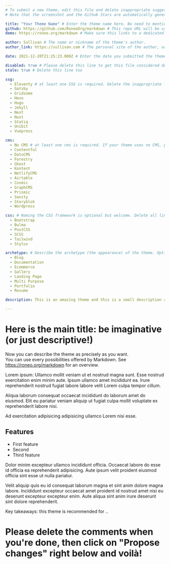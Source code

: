 ```yaml
---
# To submit a new theme, edit this file and delete inappropriate suggestions.
# Note that the screenshot and the Github Stars are automatically generated.

title: "Your Theme Name" # Enter the theme name here. No need to mention the SSG at this point.
github: https://github.com/RoneoOrg/markdown # This repo URL will be used to generate Github stats (Stars, Forks, Last Update)
demo: https://roneo.org/markdown # Make sure this links to a dedicated demo, and not a personal/business site. The demo url must use httpS.

author: Sullivan # The name or nickname of the theme's author.
author_link: https://sullivan.com # The personal site of the author, or a Github/Gitlab/Twitter link, for a proper acknowledgement. Delete this line if none is available.

date: 2021-12-20T21:25:23.000Z # Enter the date you submitted the theme in the format YYYY-MM-DD.

disabled: true # Please delete this line to get this file considered during the next build.
stale: true # Delete this line too

ssg:
  - Eleventy # at least one SSG is required. Delete the inappropriate lines.
  - Gatsby
  - Gridsome
  - Hexo
  - Hugo
  - Jekyll
  - Next
  - Nuxt
  - Statiq
  - Unibit
  - Vuepress

cms:
  - No CMS # at least one cms is required. If your theme uses no CMS, please leave a line with "No CMS"
  - Contentful
  - DatoCMS
  - Forestry
  - Ghost
  - Kontent
  - NetlifyCMS
  - Airtable
  - Cosmic
  - GraphCMS
  - Prismic
  - Sanity
  - Storyblok
  - Wordpress

css: # Naming the CSS framework is optional but welcome. Delete all lines if required.
  - Bootstrap 
  - Bulma
  - PostCSS
  - SCSS
  - Tailwind
  - Stylus

archetype: # Describe the archetype (the appearance) of the theme. Optional but warmly recommended. Delete the inappropriate lines.
  - Blog
  - Documentation
  - Ecommerce
  - Gallery
  - Landing Page
  - Multi Purpose
  - Portfolio
  - Resume

description: This is an amazing theme and this is a small description about it! # Describe the theme in a sentence

---
```


# Here is the main title: be imaginative (or just descriptive!)

Now you can describe the theme as precisely as you want.  
You can use every possibilities offered by Markdown. See https://roneo.org/markdown for an overview.

Lorem ipsum: Ullamco mollit veniam ut et nostrud magna sunt. Esse nostrud exercitation enim minim aute. Ipsum ullamco amet incididunt ea. Irure reprehenderit nostrud fugiat labore labore velit Lorem culpa tempor cillum.

Aliqua laborum consequat occaecat incididunt do laborum amet do eiusmod. Elit eu pariatur veniam aliquip ut fugiat culpa mollit voluptate ex reprehenderit labore nisi.

Ad exercitation adipisicing adipisicing ullamco Lorem nisi esse.

## Features

* First feature
* Second
* Third feature

Dolor minim excepteur ullamco incididunt officia. Occaecat labore do esse id officia ea reprehenderit adipisicing. Aute ipsum velit proident eiusmod officia sint esse ut nulla pariatur.

Velit aliquip quis eu id consequat laborum magna et sint anim dolore magna labore. Incididunt excepteur occaecat amet proident id nostrud amet nisi eu deserunt excepteur excepteur enim. Aute aliqua sint anim irure deserunt sint dolore reprehenderit.

Key takeaways: this theme is recommended for ..

# Please delete the comments when you're done, then click on "Propose changes" right below and voilà!
